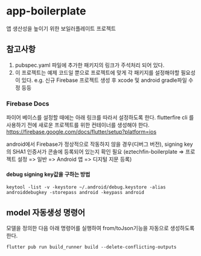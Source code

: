 # app-boilerplate

앱 생산성을 높이기 위한 보일러플레이트 프로젝트

## 참고사항
1. pubspec.yaml 파일에 추가한 패키지의 링크가 주석처리 되어 있다.
2. 이 프로젝트는 예제 코드일 뿐으로 프로젝트에 맞게 각 패키지를 설정해야할 필요성이 있다. e.g. 신규 Firebase 프로젝트 생성 후 xcode 및 android gradle파일 수정 등등

### Firebase Docs
파이어 베이스를 설정할 때에는 아래 링크를 따라서 설정하도록 한다. 
flutterfire cli 를 사용하기 전에 새로운 프로젝트를 위한 컨테이너를 생성해야 한다.
https://firebase.google.com/docs/flutter/setup?platform=ios

android에서 Firebase가 정상적으로 작동하지 않을 경우(디버그 버전), signing key의 SHA1 인증서가 콘솔에 등록되어 있는지 확인 필요
(eztechfin-boilerplate => 프로젝트 설정 => 일반 => Android 앱 => 디지털 지문 등록)

#### debug signing key값을 구하는 방법

```shell
keytool -list -v -keystore ~/.android/debug.keystore -alias androiddebugkey -storepass android -keypass android
```

## model 자동생성 명령어
모델을 정의한 다음 아래 명령어를 실행하여 from/toJson기능을 자동으로 생성하도록 한다.
```shell
flutter pub run build_runner build --delete-conflicting-outputs 
```

